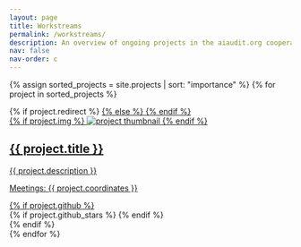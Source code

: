 ```yaml
---
layout: page
title: Workstreams
permalink: /workstreams/
description: An overview of ongoing projects in the aiaudit.org cooperative.
nav: false
nav-order: c
---
```


<div class="projects grid">

  {% assign sorted_projects = site.projects | sort: "importance" %}
  {% for project in sorted_projects %}
  <div class="grid-item">
    {% if project.redirect %}
    <a href="{{ project.redirect }}" target="_blank">
    {% else %}
    <a href="{{ project.url | relative_url }}">
    {% endif %}
      <div class="card hoverable {{ project.worktype}}">
        {% if project.img %}
        <img src="{{ project.img | relative_url }}" alt="project thumbnail">
        {% endif %}
        <div class="card-body">
          <h2 class="card-title text-white">{{ project.title }}</h2>
          <!-- <p class="card-title text-white">Life cycle steps: {{ project.lifecyclesteps }}</p> -->
          <p class="card-text text-white">{{ project.description }}</p>
          <p class="card-title text-white">Meetings: {{ project.coordinates }}</p>
          <!-- <a href="{{ project.url | relative_url }}" class="btn btn-primary">Details</a> -->
          <div class="row ml-1 mr-1 p-0">
            {% if project.github %}
            <div class="github-icon">
              <div class="icon" data-toggle="tooltip" title="Code Repository">
                <a href="{{ project.github }}" target="_blank"><i class="fab fa-github gh-icon"></i></a>
              </div>
              {% if project.github_stars %}
              <span class="stars" data-toggle="tooltip" title="GitHub Stars">
                <i class="fas fa-star"></i>
                <span id="{{ project.github_stars }}-stars"></span>
              </span>
              {% endif %}
            </div>
            {% endif %}
          </div>
        </div>
      </div>
    </a>
  </div>
{% endfor %}

</div>
